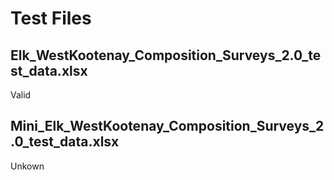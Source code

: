 # Test Files

## Elk_WestKootenay_Composition_Surveys_2.0_test_data.xlsx

Valid

## Mini_Elk_WestKootenay_Composition_Surveys_2.0_test_data.xlsx

Unkown